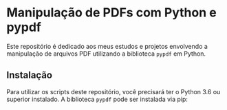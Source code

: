 # Manipulação de PDFs com Python e pypdf

Este repositório é dedicado aos meus estudos e projetos envolvendo a manipulação de arquivos PDF utilizando a biblioteca `pypdf` em Python. 
## Instalação

Para utilizar os scripts deste repositório, você precisará ter o Python 3.6 ou superior instalado. A biblioteca `pypdf` pode ser instalada via pip:

